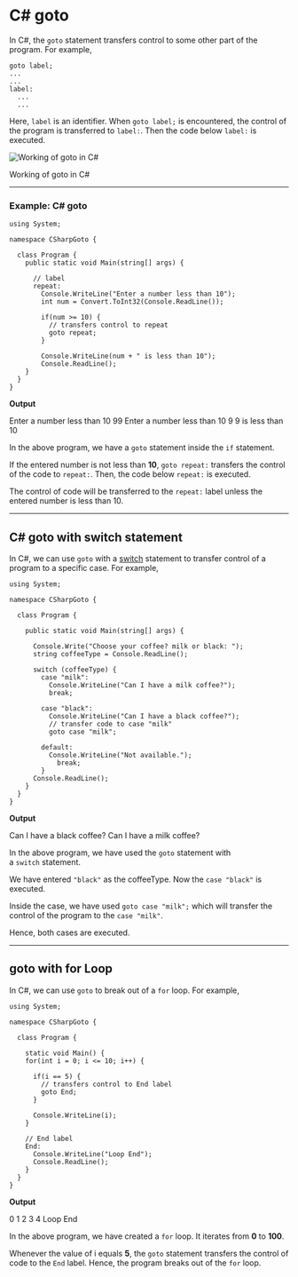 # C# goto

In C#, the `goto` statement transfers control to some other part of the program. For example,

```
goto label;
... 
...
label:
  ...
  ...
```

Here, `label` is an identifier. When `goto label;` is encountered, the control of the program is transferred to `label:`. Then the code below `label:` is executed.

![Working of goto in C#](https://www.programiz.com/sites/tutorial2program/files/csharp-goto.png "Working of goto in C#")

Working of goto in C#

---

### Example: C# goto

```
using System;

namespace CSharpGoto {

  class Program {
    public static void Main(string[] args) {
      
      // label
      repeat: 
        Console.WriteLine("Enter a number less than 10");
        int num = Convert.ToInt32(Console.ReadLine());  

        if(num >= 10) {
          // transfers control to repeat
          goto repeat;
        }

        Console.WriteLine(num + " is less than 10");
        Console.ReadLine();
    }
  }
}
```

**Output**

Enter a number less than 10
99
Enter a number less than 10
9
9 is less than 10

In the above program, we have a `goto` statement inside the `if` statement.

If the entered number is not less than **10**, `goto repeat:` transfers the control of the code to `repeat:`. Then, the code below `repeat:` is executed.

The control of code will be transferred to the `repeat:` label unless the entered number is less than 10.

---

## C# goto with switch statement

In C#, we can use `goto` with a [switch](https://www.programiz.com/csharp-programming/switch-statement) statement to transfer control of a program to a specific case. For example,

```
using System;

namespace CSharpGoto {

  class Program {

    public static void Main(string[] args) {

      Console.Write("Choose your coffee? milk or black: ");
      string coffeeType = Console.ReadLine();

      switch (coffeeType) {
        case "milk":
          Console.WriteLine("Can I have a milk coffee?");
          break;

        case "black":
          Console.WriteLine("Can I have a black coffee?");
          // transfer code to case "milk" 
          goto case "milk";
     
        default:
          Console.WriteLine("Not available.");
            break;
        }
      Console.ReadLine();
    }
  }
}
```

**Output**

Can I have a black coffee?
Can I have a milk coffee?

In the above program, we have used the `goto` statement with a `switch` statement.

We have entered `"black"` as the coffeeType. Now the `case "black"` is executed.

Inside the case, we have used `goto case "milk";` which will transfer the control of the program to the `case "milk"`.

Hence, both cases are executed.

---

## goto with for Loop

In C#, we can use `goto` to break out of a `for` loop. For example,

```
using System;

namespace CSharpGoto {

  class Program {

    static void Main() {
    for(int i = 0; i <= 10; i++) {

      if(i == 5) {
        // transfers control to End label
        goto End;
      }

      Console.WriteLine(i);
    }

    // End label
    End:
      Console.WriteLine("Loop End");
      Console.ReadLine();
    }
  }
}
```

**Output**

0
1
2
3
4
Loop End

In the above program, we have created a `for` loop. It iterates from **0** to **100**.

Whenever the value of i equals **5**, the `goto` statement transfers the control of code to the `End` label. Hence, the program breaks out of the `for` loop.
